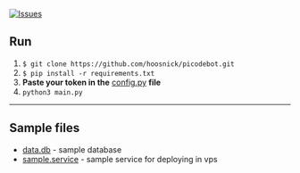 <a href="https://t.me/us7a5"><img alt="Issues" src="https://img.shields.io/badge/Telegram-2CA5E0?style=for-the-badge&logo=telegram&logoColor=white"></a>





## Run
1. `$ git clone https://github.com/hoosnick/picodebot.git`
2. `$ pip install -r requirements.txt`
3. <b>Paste your token in the</b> [config.py](https://github.com/hoosnick/picodebot/blob/master/config.py) <b>file</b>
4. `python3 main.py`
<hr>

## Sample files
* [data.db](https://github.com/hoosnick/picodebot/blob/master/data.db) - sample database
* [sample.service](https://github.com/hoosnick/picodebot/blob/master/sample.service) - sample service for deploying in vps
